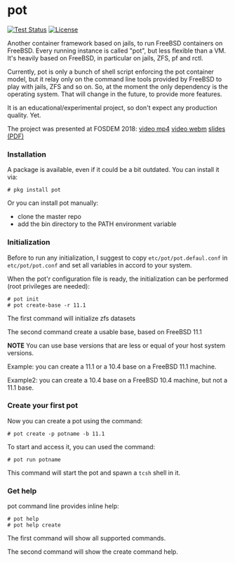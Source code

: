 # pot

[![Test Status](https://travis-ci.org/pizzamig/pot.png?branch=master)](https://travis-ci.org/pizzamig/pot) [![License](https://img.shields.io/badge/License-BSD%203--Clause-blue.svg)](https://opensource.org/licenses/BSD-3-Clause)

Another container framework based on jails, to run FreeBSD containers on FreeBSD.
Every running instance is called "pot", but less flexible than a VM.
It's heavily based on FreeBSD, in particular on jails, ZFS, pf and rctl.

Currently, pot is only a bunch of shell script enforcing the pot container model, but it relay only on the command line tools provided by FreeBSD to play with jails, ZFS and so on.
So, at the moment the only dependency is the operating system. That will change in the future, to provide more features.

It is an educational/experimental project, so don't expect any production quality. Yet.

The project was presented at FOSDEM 2018: [video mp4](https://video.fosdem.org/2018/K.3.401/pot_container_framework.mp4) [video webm](https://video.fosdem.org/2018/K.3.401/pot_container_framework.webm) [slides (PDF)](https://fosdem.org/2018/schedule/event/pot_container_framework/attachments/slides/2128/export/events/attachments/pot_container_framework/slides/2128/pot_slides.pdf)

### Installation

A package is available, even if it could be a bit outdated. You can install it via:
```console
# pkg install pot
```

Or you can install pot manually:
* clone the master repo
* add the bin directory to the PATH environment variable

### Initialization

Before to run any initialization, I suggest to copy `etc/pot/pot.defaul.conf` in `etc/pot/pot.conf` and set all variables in accord to your system.

When the pot'r configuration file is ready, the initialization can be performed (root privileges are needed):
```console
# pot init
# pot create-base -r 11.1
```

The first command will initialize zfs datasets

The second command create a usable base, based on FreeBSD 11.1

**NOTE** You can use base versions that are less or equal of your host system versions.

Example: you can create a 11.1 or a 10.4 base on a FreeBSD 11.1 machine.

Example2: you can create a 10.4 base on a FreeBSD 10.4 machine, but not a 11.1 base.

### Create your first pot

Now you can create a pot using the command:
```console
# pot create -p potname -b 11.1
```

To start and access it, you can used the command:
```console
# pot run potname
```

This command will start the pot and spawn a `tcsh` shell in it.

### Get help

pot command line provides inline help:

```console
# pot help
# pot help create
```

The first command will show all supported commands.

The second command will show the create command help.
